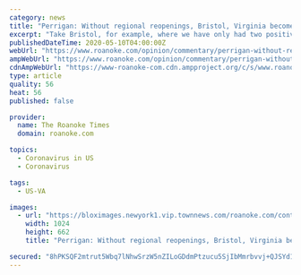 ```yaml
---
category: news
title: "Perrigan: Without regional reopenings, Bristol, Virginia becomes the real loser"
excerpt: "Take Bristol, for example, where we have only had two positive cases of COVID-19, total. A few Southwest Virginia localities have had no confirmed cases. The highest ratio of positive cases per 100,000 people in Southwest Virginia is in Washington County,"
publishedDateTime: 2020-05-10T04:00:00Z
webUrl: "https://www.roanoke.com/opinion/commentary/perrigan-without-regional-reopenings-bristol-virginia-becomes-the-real-loser/article_bea143c0-4da5-5c62-a6de-a4f50aa9e58a.html"
ampWebUrl: "https://www.roanoke.com/opinion/commentary/perrigan-without-regional-reopenings-bristol-virginia-becomes-the-real-loser/article_bea143c0-4da5-5c62-a6de-a4f50aa9e58a.amp.html"
cdnAmpWebUrl: "https://www-roanoke-com.cdn.ampproject.org/c/s/www.roanoke.com/opinion/commentary/perrigan-without-regional-reopenings-bristol-virginia-becomes-the-real-loser/article_bea143c0-4da5-5c62-a6de-a4f50aa9e58a.amp.html"
type: article
quality: 56
heat: 56
published: false

provider:
  name: The Roanoke Times
  domain: roanoke.com

topics:
  - Coronavirus in US
  - Coronavirus

tags:
  - US-VA

images:
  - url: "https://bloximages.newyork1.vip.townnews.com/roanoke.com/content/tncms/assets/v3/editorial/9/fe/9fe3cb72-0aca-5114-b91d-721923d9cb14/5eb470f702843.image.jpg?resize=1024%2C662"
    width: 1024
    height: 662
    title: "Perrigan: Without regional reopenings, Bristol, Virginia becomes the real loser"

secured: "8hPKSQF2mtrut5Wbq7lNhwSrzW5nZILoGDdmPtzucu5SjIbMmrbvvj+QJSYd1MXmHchsg/58rgHbpY0m5/DrKknecBlCrZIamIfDmAxdHC+sqgMLCKxe/vkz4Y17l4PTUVQyP1FaBueIZiFCJ0lQDd24Eg1b1GGUShjgtYHM8A78xHMRbL+8I7zpZmloyDLgQPqn7oS5F/L7bPSAOTgJkxefrKCB7kmqsnMLLg57SQshOH/y2JRNbsfXF6xIXAAzVVLlEnC6YDkf+UuHEmtyl0nREa59ueKn55QZ57/mDvaqoNGjwy/OjwJlWjEvmWzb;q4tjMtaYE5dWeZxHz0xq+Q=="
---
```


